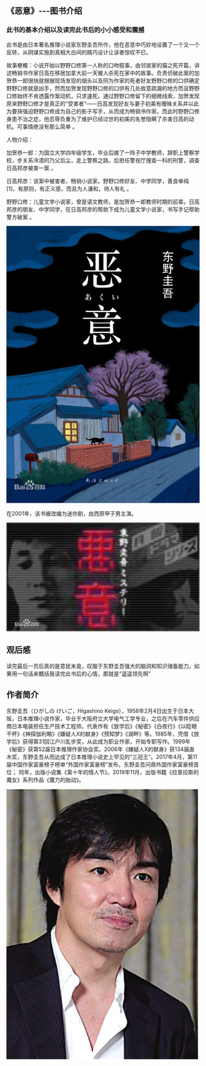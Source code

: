 ##  《恶意》---图书介绍

###  此书的基本介绍以及读完此书后的小小感受和震撼

此书是由日本著名推理小说家东野圭吾所作，他在恶意中巧妙地设置了一个又一个反转，从阴谋实施到真相大白间的精巧设计让读者惊叹不已。

故事梗概：小说开始以野野口修第一人称的口吻叙事，由邻居家的猫之死开篇，讲述畅销书作家日高在移居加拿大前一天被人杀死在家中的故事。负责侦破此案的加贺恭一郎很快就根据现场发现的烟头以及同为作家的死者好友野野口修的口供确定野野口修就是凶手，然而加贺发现野野口修的口供有几处故意疏漏的地方而且野野口修始终不肯透露作案动机，只求速死。通过野野口修留下的细微线索，加贺发现原来野野口修才是真正的“受害者”——日高发现好友与妻子初美有暧昧关系并以此为要挟强迫野野口修成为自己的影子写手，从而成为畅销书作家。而此时野野口修身患不治之症，他忍辱负重为了维护已经过世的初美的名誉隐瞒了杀害日高的动机。可事情绝没有那么简单 。

人物介绍：

加贺恭一郎：为国立大学四年级学生，毕业后做了一阵子中学教师，辞职上警察学校，步关系冷漠的乃父后尘，走上警察之路。后担任警视厅搜查一科的刑警，调查日高邦彦被害一案 。

日高邦彦：该案中被害者，畅销小说家。野野口修好友、中学同学，善良单纯 [1]，有原则，有正义感，而且为人谦和，待人有礼 。

野野口修：儿童文学小说家，曾是语文教师，是加贺恭一郞教师时期的前辈。日高邦彦的朋友、中学同学，在日高邦彦的帮助下成为儿童文学小说家，书写手记帮助警方破案 。

![恶意](%E3%80%8A%E6%81%B6%E6%84%8F%E3%80%8B---%E5%9B%BE%E4%B9%A6%E4%BB%8B%E7%BB%8D.assets/%E6%81%B6%E6%84%8F%E4%B9%A6%E5%9B%BE.webp)



在2001年，该书被改编为迷你剧，由西原甲子男主演。

![](%E3%80%8A%E6%81%B6%E6%84%8F%E3%80%8B---%E5%9B%BE%E4%B9%A6%E4%BB%8B%E7%BB%8D.assets/%E6%81%B6%E6%84%8F%20%E8%BF%B7%E4%BD%A0%E5%89%A7%E5%9B%BE%E7%89%87.webp)

##  观后感

读完最后一页后真的是意犹未竟，叹服于东野圭吾强大的脑洞和知识储备能力。如果用一句话来概括我读完此书后的心情，那就是“遥遥领先啊”

##  作者简介

东野圭吾（ひがしの けいご，Higashino Keigo），1958年2月4日出生于日本大阪，日本推理小说作家，毕业于大阪府立大学电气工学专业，之后在汽车零件供应商日本电装担任生产技术工程师。代表作有《放学后》《秘密》《白夜行》《以眨眼干杯》《神探伽利略》《嫌疑人X的献身》《预知梦》《湖畔》等。1985年，凭借《放学后》获得第31回江户川乱步奖，从此成为职业作家，开始专职写作。1999年《秘密》获第52届日本推理作家协会奖。2006年《嫌疑人X的献身》获134届直木奖，东野圭吾从而达成了日本推理小说史上罕见的“三冠王”。2017年4月，第11届中国作家富豪榜子榜单“外国作家富豪榜”发布，东野圭吾问鼎外国作家富豪榜首位； 同年，出版小说集《第十年的情人节》。2019年11月，出版书籍《拉普拉斯的魔女》系列作品《魔力的胎动》。

![](%E3%80%8A%E6%81%B6%E6%84%8F%E3%80%8B---%E5%9B%BE%E4%B9%A6%E4%BB%8B%E7%BB%8D.assets/%E4%B8%9C%E9%87%8E%E5%9C%AD%E5%90%BE.jpg)







